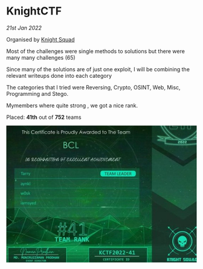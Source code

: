 # KnightCTF

<em>21st Jan 2022 </em>

Organised by [Knight Squad](https://knightsquad.org/)

Most of the challenges were single methods to solutions but there were many many challenges (65)

Since many of the solutions are of just one exploit, I will be combining the relevant writeups done into each category

The categories that I tried were Reversing, Crypto, OSINT, Web, Misc, Programming and Stego.

Mymembers where quite strong , we got a nice rank.

Placed: **41th** out of **752** teams

![score](./images/cert.jpg)
